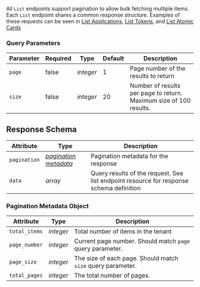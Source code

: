 All `List` endpoints support pagination to allow bulk fetching multiple items. Each `List` endpoint shares a common response structure. Examples of these requests can be seen in [List Applications](#list-applications), [List Tokens](#list-tokens), and [List Atomic Cards](#list-atomic-cards)

### Query Parameters

Parameter | Required | Type | Default | Description
--------- | -------- | ---- | ------- | -----------
`page` | false | *integer* | 1 | Page number of the results to return
`size` | false | *integer* | 20 | Number of results per page to return. Maximum size of 100 results.

## Response Schema

Attribute | Type | Description
--------- | ---- | -----------
`pagination` | *[pagination metadata](#pagination-metadata-object)* | Pagination metadata for the response
`data` | *array* | Query results of the request. See list endpoint resource for response schema definition

### Pagination Metadata Object

Attribute | Type | Description
--------- | ---- | -----------
`total_items` | *integer* | Total number of items in the tenant
`page_number` | *integer* | Current page number. Should match `page` query parameter.
`page_size` | *integer* | The size of each page. Should match `size` query parameter.
`total_pages` | *integer* | The total number of pages.